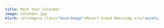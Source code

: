 ```yaml
---
title: Mark Your Calendar
image: Calendar.jpg
blurb: <strong><a class="hoverImage">Mozart Grand Mass<img src="assets/Sanctuary.jpg"/></a></strong><br/>&nbsp;&nbsp;7pm March 10, 2024 @ Knox-Met<br/><strong>Baroque:</strong> Selections from Bach and Handel<br/>&nbsp;&nbsp;7pm April 15, 2024 @ Knox-Met<br/><strong>Broadway selections</strong><br/>&nbsp;&nbsp;7pm April 28, 2024 @ Knox-Met<br/>
---
```

